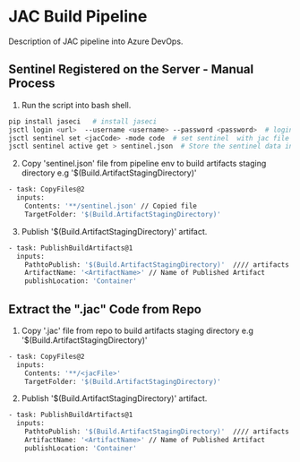 # JAC Build Pipeline

Description of JAC pipeline into Azure DevOps.

## Sentinel Registered on the Server - Manual Process

1. Run the script into bash shell.

```bash
pip install jaseci   # install jaseci
jsctl login <url>  --username <username> --password <password>  # login to Jaseci
jsctl sentinel set <jacCode> -mode code  # set sentinel  with jac file (e.g 'zsb.jac')
jsctl sentinel active get > sentinel.json  # Store the sentinel data into  'sentinel.json' file
```

2. Copy 'sentinel.json' file from pipeline env to build artifacts staging directory e.g '$(Build.ArtifactStagingDirectory)'

```bash
- task: CopyFiles@2
  inputs:
    Contents: '**/sentinel.json' // Copied file
    TargetFolder: '$(Build.ArtifactStagingDirectory)'
```

3. Publish '$(Build.ArtifactStagingDirectory)' artifact.

```bash
- task: PublishBuildArtifacts@1
  inputs:
    PathtoPublish: '$(Build.ArtifactStagingDirectory)'  //// artifacts staging directory
    ArtifactName: '<ArtifactName>' // Name of Published Artifact
    publishLocation: 'Container'
```

## Extract the ".jac" Code from Repo


1. Copy '.jac' file from repo to build artifacts staging directory e.g '$(Build.ArtifactStagingDirectory)'

```bash
- task: CopyFiles@2
  inputs:
    Contents: '**/<jacFile>'
    TargetFolder: '$(Build.ArtifactStagingDirectory)'
```

2. Publish '$(Build.ArtifactStagingDirectory)' artifact.

```bash
- task: PublishBuildArtifacts@1
  inputs:
    PathtoPublish: '$(Build.ArtifactStagingDirectory)'  //// artifacts staging directory
    ArtifactName: '<ArtifactName>' // Name of Published Artifact
    publishLocation: 'Container'
```
